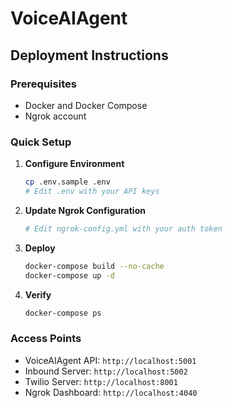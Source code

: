 # VoiceAIAgent

## Deployment Instructions

### Prerequisites
- Docker and Docker Compose
- Ngrok account

### Quick Setup

1. **Configure Environment**
   ```bash
   cp .env.sample .env
   # Edit .env with your API keys
   ```

2. **Update Ngrok Configuration**
   ```bash
   # Edit ngrok-config.yml with your auth token
   ```

3. **Deploy**
   ```bash
   docker-compose build --no-cache
   docker-compose up -d
   ```

4. **Verify**
   ```bash
   docker-compose ps
   ```

### Access Points
- VoiceAIAgent API: `http://localhost:5001`
- Inbound Server: `http://localhost:5002`  
- Twilio Server: `http://localhost:8001`
- Ngrok Dashboard: `http://localhost:4040`
